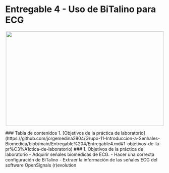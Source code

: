 # Entregable 4 - Uso de BiTalino para ECG
<p align="center">
     <img width="500" height="300" src="https://i0.wp.com/prevencionsaludproactiv.com/wp-content/uploads/2019/02/723563_orig.gif?resize=620%2C324&ssl=1">
</p>
### Tabla de contenidos
1. [Objetivos de la práctica de laboratorio](https://github.com/jorgemedina2804/Grupo-11-Introduccion-a-Senhales-Biomedica/blob/main/Entregable%204/Entregable4.md#1-objetivos-de-la-pr%C3%A1ctica-de-laboratorio)
### 1. Objetivos de la práctica de laboratorio
- Adquirir señales biomédicas de ECG.
- Hacer una correcta configuración de BiTalino
- Extraer la información de las señales ECG del software OpenSignals (r)evolution

